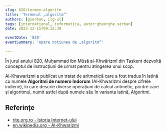 ```yaml
---
slug: 820/termen-algoritm
title: 'Termenul „algoritm”'
authors: [gserban, ilg-ul]
tags: [international, informatica, autor:gheorghe.serban]
date: 2023-12-15T09:32:39

eventDate: '820'
eventSummary: 'Apare noțiunea de „algoritm”'

---
```


În jurul anului 820, Muḥammad ibn Mūsā al-Khwārizmī din Taskent
dezvoltă conceptul de instrucțiuni de urmat pentru atingerea unui scop.

<!-- truncate -->

Al-Khawarizmi a publicat un tratat de aritmetică care a fost tradus în
latină cu numele **Algoritmi de numero Indorum** (Al-Khwarizmi despre
cifrele indiene), în care descrie diverse operațiuni de calcul aritmetic,
printre care și algoritmul, numit astfel după numele său în varianta latină,
Algoritmi.

## Referințe

- [rite.org.ro - Istoria Internet-ului](https://rite.org.ro/istoria-internetului/)
- [en.wikipedia.org - Al-Khwarizmi](https://en.wikipedia.org/wiki/Al-Khwarizmi)
